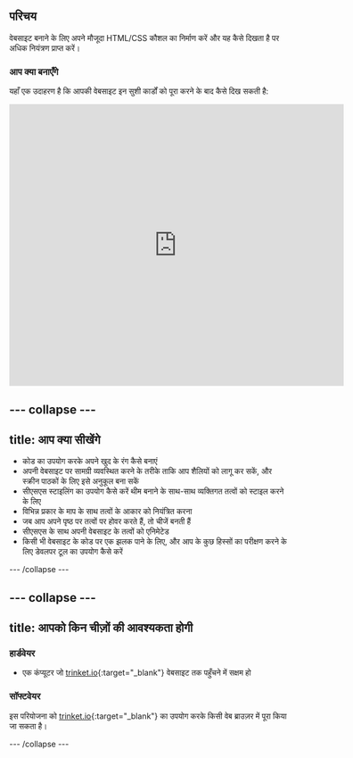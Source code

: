 ## परिचय

वेबसाइट बनाने के लिए अपने मौजूदा HTML/CSS कौशल का निर्माण करें और यह कैसे दिखता है पर अधिक नियंत्रण प्राप्त करें।

### आप क्या बनाएँगे

यहाँ एक उदाहरण है कि आपकी वेबसाइट इन सुशी कार्डों को पूरा करने के बाद कैसे दिख सकती है:

<div class="trinket">
  <iframe src="https://trinket.io/embed/html/0e7f7e6713?outputOnly=true&start=result" width="600" height="505" frameborder="0" marginwidth="0" marginheight="0" allowfullscreen>
  </iframe>
</div>

--- collapse ---
---
title: आप क्या सीखेंगे
---

+ कोड का उपयोग करके अपने खुद के रंग कैसे बनाएं
+ अपनी वेबसाइट पर सामग्री व्यवस्थित करने के तरीके ताकि आप शैलियों को लागू कर सकें, और स्क्रीन पाठकों के लिए इसे अनुकूल बना सकें
+ सीएसएस स्टाइलिंग का उपयोग कैसे करें थीम बनाने के साथ-साथ व्यक्तिगत तत्वों को स्टाइल करने के लिए
+ विभिन्न प्रकार के माप के साथ तत्वों के आकार को नियंत्रित करना
+ जब आप अपने पृष्ठ पर तत्वों पर होवर करते हैं, तो चीजें बनती हैं
+ सीएसएस के साथ अपनी वेबसाइट के तत्वों को एनिमेटेड
+ किसी भी वेबसाइट के कोड पर एक झलक पाने के लिए, और आप के कुछ हिस्सों का परीक्षण करने के लिए डेवलपर टूल का उपयोग कैसे करें

--- /collapse ---

--- collapse ---
---
title: आपको किन चीज़ों की आवश्यकता होगी
---

### हार्डवेयर

+ एक कंप्यूटर जो [trinket.io](https://trinket.io){:target="_blank"} वेबसाइट तक पहुँचने में सक्षम हो

### सॉफ्टवेयर

इस परियोजना को [trinket.io](https://trinket.io){:target="_blank"} का उपयोग करके किसी वेब ब्राउज़र में पूरा किया जा सकता है।

--- /collapse ---